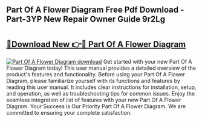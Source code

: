 ## Part Of A Flower Diagram Free Pdf Download - Part-3YP New Repair Owner Guide 9r2Lg

# <h2><a href="http://dfs1b0.blite.top/?on=Part+Of+A+Flower+Diagram">🔗Download New 👉🔴 Part Of A Flower Diagram</a></h2>

[![Part Of A Flower Diagram download](https://i.imgur.com/lujVjoI.png)](http://dfs1b0.blite.top/?on=Part+Of+A+Flower+Diagram)
Get started with your new Part Of A Flower Diagram today! This user manual provides a detailed overview of the product's features and functionality. Before using your Part Of A Flower Diagram, please familiarize yourself with its functions and features by reading this user manual. It includes clear instructions for installation, setup, and operation, as well as troubleshooting tips for common issues. Enjoy the seamless integration of list of features with your new Part Of A Flower Diagram. Your Success is Our Priority Part Of A Flower Diagram. We are committed to ensuring your complete satisfaction.
